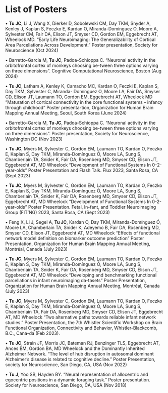 # List of Posters

•	**Tu JC**, Li J, Wang X, Dierker D, Sobolewski CM, Day TKM, Snyder A, Kenley J, Kaplan S, Feczko E, Kardan O, Miranda-Dominguez O, Moore A, Sylvester CM, Fair DA, Elison JT, Smyser CD, Gordon EM, Eggebrecht AT, Wheelock MD. “Early Life Neuroimaging: The Generalizability of Cortical Area Parcellations Across Development.” Poster presentation, Society for Neuroscience (Oct 2024)

•	Barretto-Garcia M, **Tu JC**, Padoa-Schioppa C. “Neuronal activity in the orbitofrontal cortex of monkeys choosing be-tween three options varying on three dimensions”. Cognitive Computational Neuroscience, Boston (Aug 2024)

•	**Tu JC**, Latham A, Kenley K, Camacho MC, Kardan O, Feczki E, Kaplan S, Day TKM, Sylvester C, Miranda- Domínguez O, Moore LA, Fair DA, Smyser CD, Elison JT, Laumann TO, Gordon EM, Eggebrecht AT, Wheelock MD “Maturation of cortical connectivity in the core functional systems – infancy through childhood” Poster presenta-tion, Organization for Human Brain Mapping Annual Meeting, Seoul, South Korea (June 2024)

•	Barretto-Garcia M, **Tu JC**, Padoa-Schioppa C. “Neuronal activity in the orbitofrontal cortex of monkeys choosing be-tween three options varying on three dimensions”. Poster presentation, Society for Neuroscience, Washington DC (Nov 2023)

•	**Tu JC**, Myers M, Sylvester C, Gordon EM, Laumann TO, Kardan O, Feczko E, Kaplan S, Day TKM, Miranda-Domínguez Ó, Moore LA, Sung S, Chamberlain TA, Snider K, Fair DA, Rosenberg MD, Smyser CD, Elison JT, Eggebrecht AT, MD Wheelock “Development of Functional Systems In 0–2-year-olds” Poster Presentation and Flash Talk. Flux 2023, Santa Rosa, CA (Sept 2023) 

•	**Tu JC**, Myers M, Sylvester C, Gordon EM, Laumann TO, Kardan O, Feczko E, Kaplan S, Day TKM, Miranda-Domínguez Ó, Moore LA, Sung S, Chamberlain TA, Snider K, Fair DA, Rosenberg MD, Smyser CD, Elison JT, Eggebrecht AT, MD Wheelock “Development of Functional Systems In 0-2-year-olds” Poster Presentation. Fetal, In-fant, and Toddler Neuroimaging Group (FIT’NG) 2023, Santa Rosa, CA (Sept 2023)

•	Feng X, Li J, Segel A, **Tu JC**, Kardan O, Day TKM, Miranda-Domínguez Ó, Moore LA, Chamberlain TA, Snider K, Adeyemo B, Fair DA, Rosenberg MD, Smyser CD, Elison JT, Eggebrecht AT, MD Wheelock “Effects of functional network model definition on biomarker outcome prediction” Poster Presentation, Organization for Human Brain Mapping Annual Meeting, Montréal, Canada (July 2023)

•	**Tu JC**, Myers M, Sylvester C, Gordon EM, Laumann TO, Kardan O, Feczko E, Kaplan S, Day TKM, Miranda-Domínguez Ó, Moore LA, Sung S, Chamberlain TA, Snider K, Fair DA, Rosenberg MD, Smyser CD, Elison JT, Eggebrecht AT, MD Wheelock “Developing and benchmarking functional parcellations in infant neuroimaging da-tasets” Poster Presentation, Organization for Human Brain Mapping Annual Meeting, Montréal, Canada (July 2023)

•	**Tu JC**, Myers M, Sylvester C, Gordon EM, Laumann TO, Kardan O, Feczko E, Kaplan S, Day TKM, Miranda-Domínguez Ó, Moore LA, Sung S, Chamberlain TA, Fair DA, Rosenberg MD, Smyser CD, Elison JT, Eggebrecht AT, MD Wheelock “Two alternative paths towards reliable infant network studies.” Poster Presentation, the 7th Whistler Scientific Workshop on Brain Functional Organization, Connectivity and Behavior, Whistler-Blackcomb, B.C., Cana-da (Feb 2023).

•	**Tu JC**, Strain JF, Morris JC, Bateman RJ, Benzinger TLS, Eggebrecht AT, Ances BM, Gordon BA, MD Wheelock and the Dominantly Inherited Alzheimer Network. “The level of hub disruption in autosomal dominant Alzheimer’s disease is related to cognitive decline.” Poster Presentation, society for Neuroscience, San Diego, CA, USA (Nov 2022)

•	**Tu J**, Yoo SB, Hayden BY.  “Neural representation of allocentric and egocentric positions in a dynamic foraging task.” Poster presentation. Society for Neuroscience, San Diego, CA, USA (Nov 2018) 
